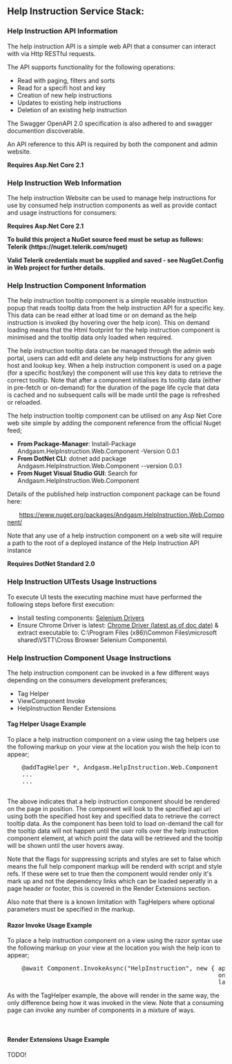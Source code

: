 <h2>Help Instruction Service Stack:</h2>

<h3>Help Instruction API Information</h3>
<p>The help instruction API is a simple web API that a consumer can interact with via Http RESTful requests.</p>
<p>The API supports functionality for the following operations:
	<ul>
		<li>Read with paging, filters and sorts</li>
		<li>Read for a specifi host and key</li>
		<li>Creation of new help instructions</li>
		<li>Updates to existing help instructions</li>
		<li>Deletion of an existing help instruction</li>
	</ul>
</p>
<p>The Swagger OpenAPI 2.0 specification is also adhered to and swagger documention discoverable.</p>
<p>An API reference to this API is required by both the component and admin website.</p>
<p><b>Requires Asp.Net Core 2.1</b></p>

<h3>Help Instruction Web Information</h3>
<p>The help instruction Website can be used to manage help instructions for use by consumed help instruction components as well as provide contact and usage instructions for consumers:</p>
<p><b>Requires Asp.Net Core 2.1</b></p>
<p><b>To build this project a NuGet source feed must be setup as follows: Telerik (https://nuget.telerik.com/nuget)</b></p>
<p><b>Valid Telerik credentials must be supplied and saved - see NugGet.Config in Web project for further details.</b></p>

<h3>Help Instruction Component Information</h3>
<p>
    The help instruction tooltip component is a simple reusable instruction popup that reads tooltip data from the help instruction API for a specific key.
    This data can be read either at load time or on demand as the help instruction is invoked (by hovering over the help icon).
    This on demand loading means that the Html footprint for the help instruction component is minimised and the tooltip data only loaded when required.
</p>
<p>
    The help instruction tooltip data can be managed through the admin web portal, users can add edit and delete any help instructions for any given host and lookup key.
    When a help instruction component is used on a page (for a specific host/key) the component will use this key data to retrieve the correct tooltip.
    Note that after a component initialises its tooltip data (either in pre-fetch or on-demand) for the duration of the page life cycle that data is cached and no subsequent calls will be made until the page is refreshed or reloaded.
</p>
<p>
    The help instruction tooltip component can be utilised on any Asp Net Core web site simple by adding the component reference from the official Nuget feed;
</p>

<ul>
    <li><b>From Package-Manager</b>: Install-Package Andgasm.HelpInstruction.Web.Component -Version 0.0.1</li>
    <li><b>From DotNet CLI</b>: dotnet add package Andgasm.HelpInstruction.Web.Component --version 0.0.1</li>
    <li><b>From Nuget Visual Studio GUI</b>: Search for Andgasm.HelpInstruction.Web.Component</li>
</ul>

<p>
    Details of the published help instruction component package can be found here:
</p>

<p>
    &nbsp;&nbsp;&nbsp;&nbsp;&nbsp;&nbsp;&nbsp;<a href="https://www.nuget.org/packages/Andgasm.HelpInstruction.Web.Component/">https://www.nuget.org/packages/Andgasm.HelpInstruction.Web.Component/</a>
</p>
<p>
    Note that any use of a help instruction component on a web site will require a path to the root of a deployed instance of the Help Instruction API instance
</p>
<p><b>Requires DotNet Standard 2.0</b></p>

<h3>Help Instruction UITests Usage Instructions</h3>
<p>
    To execute UI tests the executing machine must have performed the following steps before first execution:
	<ul>
		<li>Install testing components: <a href="https://marketplace.visualstudio.com/items?itemName=AtinBansal.SeleniumcomponentsforCodedUICrossBrowserTesting">Selenium Drivers</a></li>
		<li>Ensure Chrome Driver is latest: <a href="http://chromedriver.storage.googleapis.com/2.42/chromedriver_win32.zip">Chrome Driver (latest as of doc date)</a> &amp; extract executable to: C:\Program Files (x86)\Common Files\microsoft shared\VSTT\Cross Browser Selenium Components\</li>
	</ul>
</p>

<h3>Help Instruction Component Usage Instructions</h3>
<p>
    The help instruction component can be invoked in a few different ways depending on the consumers development preferances;
</p>
<ul>
    <li>Tag Helper</li>
    <li>ViewComponent Invoke</li>
    <li>HelpInstruction Render Extensions</li>
</ul>

<h4>Tag Helper Usage Example</h4>
<p>
    To place a help instruction component on a view using the tag helpers use the following markup on your view at the location you wish the help icon to appear;
</p>
<pre>
    @addTagHelper *, Andgasm.HelpInstruction.Web.Component
    ...
    ...
    <vc:help-instruction apirooturl="https://localhost:44300" ondemand="true" hostkey="testhost" datakey="testkey"
                         label="test label" suppressscripts="false" suppressstyles="false"></vc:help-instruction>
</pre>

<p>
    The above indicates that a help instruction component should be rendered on the page in position. The component will look to the specified
    api url using both the specified host key and specified data to retrieve the correct tooltip data. As the component has been told to load
    on-demand the call for the tooltip data will not happen until the user rolls over the help instruction component element, at which point the
    data will be retrieved and the tooltip will be shown until the user hovers away.
</p>
<p>
    Note that the flags for suppressing scripts and styles are set to
    false which means the full help component markup will be renderd with script and style refs. If these were set to true then the component would
    render only it's mark up and not the dependency links which can be loaded seperatly in a page header or footer, this is covered in the Render Extensions section.
</p>
<p>
    Also note that there is a known limitation with TagHelpers where optional parameters must be specified in the markup.
</p>

<h4>Razor Invoke Usage Example</h4>
<p>
    To place a help instruction component on a view using the razor syntax use the following markup on your view at the location you wish the help icon to appear;
</p>
<pre>
    @await Component.InvokeAsync("HelpInstruction", new { apirooturl = "https://localhost:44300" 
                                                          ondemand = "true" hostkey = "testhost" datakey = "testkey"
                                                          label = "test label" suppressscripts = "false" suppressstyles = "false" })
</pre>
<p>
    As with the TagHelper example, the above will render in the same way, the only difference being how it was invoked in the view. Note that a consuming page can invoke 
    any number of components in a mixture of ways.
</p><br />

<h4>Render Extensions Usage Example</h4>

TODO!